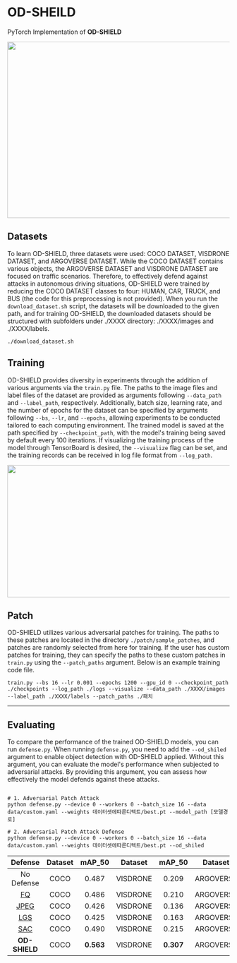 # OD-SHEILD
PyTorch Implementation of __OD-SHIELD__
<p align="center">
  <img src="https://github.com/heernink/OD-SHIELD/assets/75311780/e32fde16-008d-4494-bc5c-cd760a70c0ac" width="600" height="400"/>
</p>


## Datasets
To learn OD-SHIELD, three datasets were used: COCO DATASET, VISDRONE DATASET, and ARGOVERSE DATASET. While the COCO DATASET contains various objects, the ARGOVERSE DATASET and VISDRONE DATASET are focused on traffic scenarios. Therefore, to effectively defend against attacks in autonomous driving situations, OD-SHIELD were trained by reducing the COCO DATASET classes to four: HUMAN, CAR, TRUCK, and BUS (the code for this preprocessing is not provided). When you run the `download_dataset.sh` script, the datasets will be downloaded to the given path, and for training OD-SHIELD, the downloaded datasets should be structured with subfolders under ./XXXX directory: ./XXXX/images and ./XXXX/labels.
```
./download_dataset.sh
```
## Training 
OD-SHIELD provides diversity in experiments through the addition of various arguments via the `train.py` file. The paths to the image files and label files of the dataset are provided as arguments following `--data_path` and `--label_path`, respectively. Additionally, batch size, learning rate, and the number of epochs for the dataset can be specified by arguments following `--bs`, `--lr`, and `--epochs`, allowing experiments to be conducted tailored to each computing environment. The trained model is saved at the path specified by `--checkpoint_path`, with the model's training being saved by default every 100 iterations. If visualizing the training process of the model through TensorBoard is desired, the `--visualize` flag can be set, and the training records can be received in log file format from `--log_path`. 
<p align="center">
  <img src="https://github.com/heernink/OD-SHIELD/assets/75311780/d9f7a957-78d8-41b9-ba94-9947e469c0cf" width="800" height="300"/>
</p>


## Patch
OD-SHIELD utilizes various adversarial patches for training. The paths to these patches are located in the directory `./patch/sample_patches`, and patches are randomly selected from here for training. If the user has custom patches for training, they can specify the paths to these custom patches in `train.py` using the `--patch_paths` argument. Below is an example training code file. 

```
train.py --bs 16 --lr 0.001 --epochs 1200 --gpu_id 0 --checkpoint_path ./checkpoints --log_path ./logs --visualize --data_path ./XXXX/images --label_path ./XXXX/labels --patch_paths ./패치 
```
---
## Evaluating
To compare the performance of the trained OD-SHIELD models, you can run `defense.py`. When running `defense.py`, you need to add the `--od_shiled` argument to enable object detection with OD-SHIELD applied. Without this argument, you can evaluate the model's performance when subjected to adversarial attacks. By providing this argument, you can assess how effectively the model defends against these attacks. 
```

# 1. Adversarial Patch Attack
python defense.py --device 0 --workers 0 --batch_size 16 --data data/custom.yaml --weights 데이터셋에따른디텍트/best.pt --model_path [모델경로]

# 2. Adversarial Patch Attack Defense
python defense.py --device 0 --workers 0 --batch_size 16 --data data/custom.yaml --weights 데이터셋에따른디텍트/best.pt --od_shiled

```
|Defense|Dataset|mAP_50|Dataset|mAP_50|Dataset|mAP_50|
|:---:|:---:|:---:|:---:|:---:|:---:|:---:|
|No Defense|COCO|0.487|VISDRONE|0.209|ARGOVERSE|0.362|
|[FQ](http://www.naver.com)|COCO|0.486|VISDRONE|0.210|ARGOVERSE|0.370|
|[JPEG](http://www.naver.com)|COCO|0.426|VISDRONE|0.136|ARGOVERSE|0.264|
|[LGS](http://www.naver.com)|COCO|0.425|VISDRONE|0.163|ARGOVERSE|0.335|
|[SAC](http://www.naver.com)|COCO|0.490|VISDRONE|0.215|ARGOVERSE|0.390|
|**OD-SHIELD**|COCO|**0.563**|VISDRONE|**0.307**|ARGOVERSE|**0.425**|
